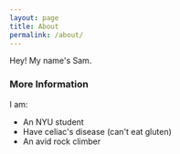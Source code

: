 ```yaml
---
layout: page
title: About
permalink: /about/
---
```


Hey! My name's Sam.

### More Information

I am:
* An NYU student
* Have celiac's disease (can't eat gluten)
* An avid rock climber
